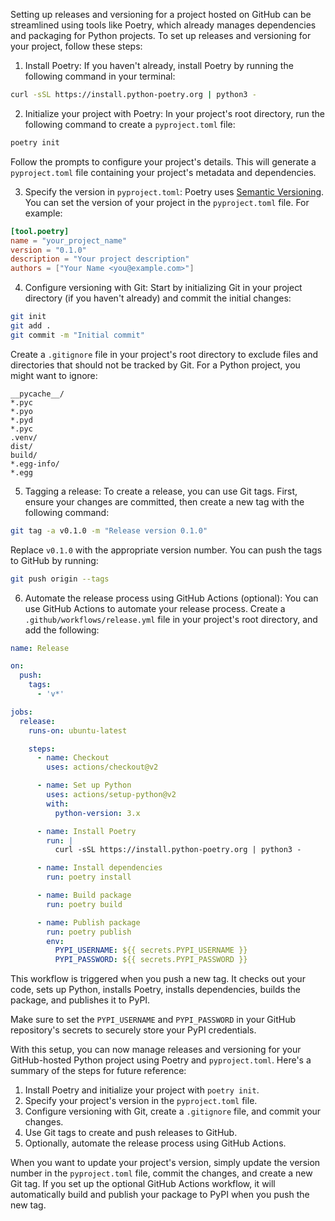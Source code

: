 Setting up releases and versioning for a project hosted on GitHub can be
streamlined using tools like Poetry, which already manages dependencies and
packaging for Python projects. To set up releases and versioning for your
project, follow these steps:

1. Install Poetry:
   If you haven't already, install Poetry by running the following command in
   your terminal:

```bash
curl -sSL https://install.python-poetry.org | python3 -
```

2. Initialize your project with Poetry:
   In your project's root directory, run the following command to create
   a `pyproject.toml` file:

```bash
poetry init
```

Follow the prompts to configure your project's details. This will generate
a `pyproject.toml` file containing your project's metadata and dependencies.

3. Specify the version in `pyproject.toml`:
   Poetry uses [Semantic Versioning](https://semver.org/). You can set the
   version of your project in the `pyproject.toml` file. For example:

```toml
[tool.poetry]
name = "your_project_name"
version = "0.1.0"
description = "Your project description"
authors = ["Your Name <you@example.com>"]
```

4. Configure versioning with Git:
   Start by initializing Git in your project directory (if you haven't already)
   and commit the initial changes:

```bash
git init
git add .
git commit -m "Initial commit"
```

Create a `.gitignore` file in your project's root directory to exclude files and
directories that should not be tracked by Git. For a Python project, you might
want to ignore:

```
__pycache__/
*.pyc
*.pyo
*.pyd
*.pyc
.venv/
dist/
build/
*.egg-info/
*.egg
```

5. Tagging a release:
   To create a release, you can use Git tags. First, ensure your changes are
   committed, then create a new tag with the following command:

```bash
git tag -a v0.1.0 -m "Release version 0.1.0"
```

Replace `v0.1.0` with the appropriate version number. You can push the tags to
GitHub by running:

```bash
git push origin --tags
```

6. Automate the release process using GitHub Actions (optional):
   You can use GitHub Actions to automate your release process. Create
   a `.github/workflows/release.yml` file in your project's root directory, and
   add the following:

```yaml
name: Release

on:
  push:
    tags:
      - 'v*'

jobs:
  release:
    runs-on: ubuntu-latest

    steps:
      - name: Checkout
        uses: actions/checkout@v2

      - name: Set up Python
        uses: actions/setup-python@v2
        with:
          python-version: 3.x

      - name: Install Poetry
        run: |
          curl -sSL https://install.python-poetry.org | python3 -

      - name: Install dependencies
        run: poetry install

      - name: Build package
        run: poetry build

      - name: Publish package
        run: poetry publish
        env:
          PYPI_USERNAME: ${{ secrets.PYPI_USERNAME }}
          PYPI_PASSWORD: ${{ secrets.PYPI_PASSWORD }}
```

This workflow is triggered when you push a new tag. It checks out your code,
sets up Python, installs Poetry, installs dependencies, builds the package, and
publishes it to PyPI.

Make sure to set the `PYPI_USERNAME` and `PYPI_PASSWORD` in your GitHub
repository's secrets to securely store your PyPI credentials.

With this setup, you can now manage releases and versioning for your
GitHub-hosted Python project using Poetry and `pyproject.toml`. Here's a summary
of the steps for future reference:

1. Install Poetry and initialize your project with `poetry init`.
2. Specify your project's version in the `pyproject.toml` file.
3. Configure versioning with Git, create a `.gitignore` file, and commit your
   changes.
4. Use Git tags to create and push releases to GitHub.
5. Optionally, automate the release process using GitHub Actions.

When you want to update your project's version, simply update the version number
in the `pyproject.toml` file, commit the changes, and create a new Git tag. If
you set up the optional GitHub Actions workflow, it will automatically build and
publish your package to PyPI when you push the new tag.